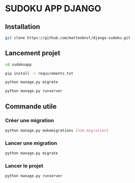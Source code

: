 # SUDOKU APP DJANGO

## Installation
```sh
git clone https://github.com/matteobnvl/django-sudoku.git
```

## Lancement projet 

```sh
cd sudokuapp

pip install -r requirements.txt

python manage.py migrate

python manage.py runserver
```

## Commande utile 

### Créer une migration
```sh
python manage.py makemigrations [nom_migration]
```

### Lancer une migration
```sh
python manage.py migrate
```

### Lancer le projet
```sh
python manage.py runserver
```
